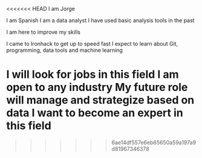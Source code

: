 <<<<<<< HEAD
I am Jorge

I am Spanish
I am a data analyst
I have used basic analysis tools in the past

I am here to improve my skills

I came to Ironhack to get up to speed fast
I expect to learn about Git, programming, data tools and machine learning

I will look for jobs in this field
I am open to any industry
My future role will manage and strategize based on data
I want to become an expert in this field
=======
>>>>>>> 6ae14df557e6eb65650a59a197a9d81967346378

